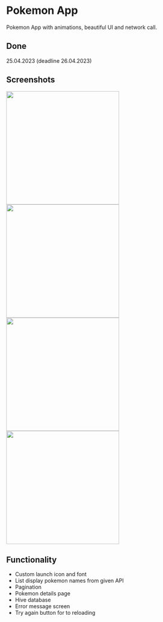 # Pokemon App

Pokemon App with animations, beautiful UI and network call.

## Done
25.04.2023 (deadline 26.04.2023)

## Screenshots

<img src="https://user-images.githubusercontent.com/94312514/234389886-bbd2e23d-dbf8-4987-a6b8-6f1e3374fa85.png" width="300em">
<img src="https://user-images.githubusercontent.com/94312514/234390845-491149af-582e-4288-8aed-01ec8e352e57.png" width="300em">
<img src="https://user-images.githubusercontent.com/94312514/234390902-eeb9f197-4f2a-4de5-bbbb-beb5eec7d2c6.png" width="300em">
<img src="(https://user-images.githubusercontent.com/94312514/234390995-179ca110-0a03-4a12-898d-f2e4ee24be70.png" width="300em">

## Functionality

- Custom launch icon and font
- List display pokemon names from given API
- Pagination
- Pokemon details page
- Hive database
- Error message screen
- Try again button for to reloading
